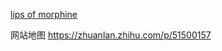 [lips of morphine](https://archiveofourown.org/works/34747537?view_adult=true)


网站地图
https://zhuanlan.zhihu.com/p/51500157